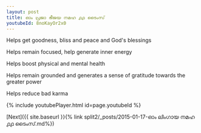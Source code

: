 ```yaml
---
layout: post
title: ഓം പ്രജാ ഭീജയ നമഹ ൧൧ ടൈംസ്
youtubeId: 8noKayOr2x0
---
```

 
 
Helps get goodness, bliss and peace and God's blessings
 
Helps remain focused, help generate inner energy 
 
Helps boost physical and mental health 
 
Helps remain grounded and generates a sense of gratitude towards the greater power 
 
Helps reduce bad karma
 
 
 
 


{% include youtubePlayer.html id=page.youtubeId %}
 
[Next]({{ site.baseurl }}{% link  split2/_posts/2015-01-17-ഓം ലിംഗായ നമഹ ൧൧ ടൈംസ്.md%})
 

